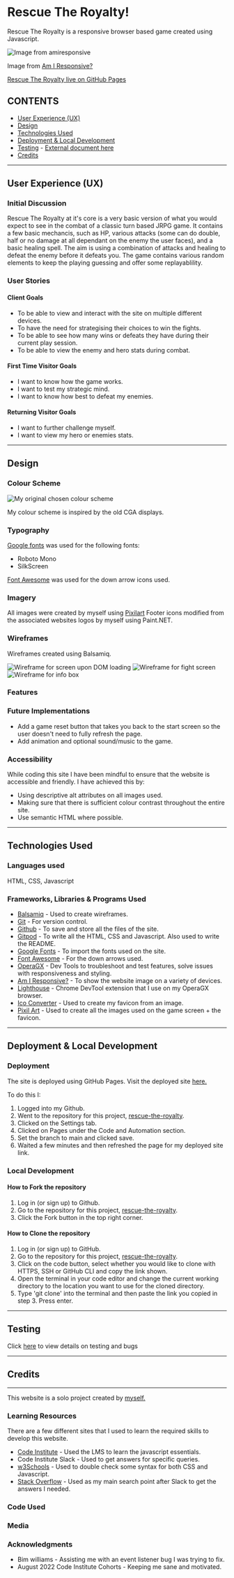 # **Rescue The Royalty!**
 
Rescue The Royalty is a responsive browser based game created using Javascript.
 
![Image from amiresponsive](/assets/images/amiresponsive.png)

Image from [Am I Responsive?](https://ui.dev/amiresponsive)
 
[Rescue The Royalty live on GitHub Pages](https://welshy92.github.io/rescue-the-royalty/)
 
## **CONTENTS**

* [User Experience (UX)](#user-experience-ux)
* [Design](#design)
* [Technologies Used](#technologies-used)
* [Deployment & Local Development](#deployment)
* [Testing](#testing) - [External document here](/docs/testing.md)
* [Credits](#credits)
 
***
## **User Experience (UX)**
 
### Initial Discussion
 
Rescue The Royalty at it's core is a very basic version of what you would expect to see in the combat of a classic turn based JRPG game. It contains a few basic mechancis, such as HP, various attacks (some can do double, half or no damage at all dependant on the enemy the user faces), and a basic healing spell. The aim is using a combination of attacks and healing to defeat the enemy before it defeats you. The game contains various random elements to keep the playing guessing and offer some replayablility.
 
### **User Stories**
 
#### Client Goals

* To be able to view and interact with the site on multiple different devices.
* To have the need for strategising their choices to win the fights.
* To be able to see how many wins or defeats they have during their current play session.
* To be able to view the enemy and hero stats during combat.
 
#### First Time Visitor Goals

* I want to know how the game works. 
* I want to test my strategic mind.
* I want to know how best to defeat my enemies.

#### Returning Visitor Goals
 
* I want to further challenge myself.
* I want to view my hero or enemies stats.

***
## **Design**
 
### **Colour Scheme**
 
![My original chosen colour scheme](/assets/images/colour-scheme.png)

My colour scheme is inspired by the old CGA displays.
 
### **Typography**
 
[Google fonts](https://fonts.google.com) was used for the following fonts:
* Roboto Mono
* SilkScreen

[Font Awesome]() was used for the down arrow icons used.
 
### **Imagery** 

All images were created by myself using [Pixilart](https://www.pixilart.com/welshynator)
Footer icons modified from the associated websites logos by myself using Paint.NET. 
 
### **Wireframes**
 
Wireframes created using Balsamiq. 

![Wireframe for screen upon DOM loading](/assets/images/dom-load.png)
![Wireframe for fight screen](/assets/images/fight-screen.png)
![Wireframe for info box](/assets/images/info-box.png)
 
### **Features**
 
### **Future Implementations**

* Add a game reset button that takes you back to the start screen so the user doesn't need to fully refresh the page.
* Add animation and optional sound/music to the game.
 
### **Accessibility**
 
While coding this site I have been mindful to ensure that the website is accessible and friendly. I have achieved this by:
  * Using descriptive alt attributes on all images used.
  * Making sure that there is sufficient colour contrast throughout the entire site.
  * Use semantic HTML where possible.
***
## **Technologies Used**
 
### **Languages used**
HTML, CSS, Javascript
 
### **Frameworks, Libraries & Programs Used**
 
* [Balsamiq](https://balsamiq.com) - Used to create wireframes.
* [Git](https://git-scm.com) - For version control.
* [Github](https://github.com) - To save and store all the files of the site.
* [Gitpod](https://www.gitpod.io) - To write all the HTML, CSS and Javascript. Also used to write the README.
* [Google Fonts](https://fonts.google.com) - To import the fonts used on the site.
* [Font Awesome](https://fontawesome.com) - For the down arrows used.
* [OperaGX](https://www.opera.com/gx) - Dev Tools to troubleshoot and test features, solve issues with responsiveness and styling.
* [Am I Responsive?](https://ui.dev/amiresponsive) - To show the website image on a variety of devices.
* [Lighthouse](https://chrome.google.com/webstore/detail/lighthouse/blipmdconlkpinefehnmjammfjpmpbjk?hl=en) - Chrome DevTool extension that I use on my OperaGX browser.
* [Ico Converter](https://www.icoconverter.com) - Used to create my favicon from an image.
* [Pixil Art](https://www.pixilart.com) - Used to create all the images used on the game screen + the favicon.
***
## **Deployment & Local Development**
 
### **Deployment**
The site is deployed using GitHub Pages. Visit the deployed site [here.](https://welshy92.github.io/rescue-the-royalty/)
 
To do this I:
1. Logged into my Github.
2. Went to the repository for this project, [rescue-the-royalty](https://github.com/Welshy92/rescue-the-royalty).
3. Clicked on the Settings tab.
4. Clicked on Pages under the Code and Automation section.
5. Set the branch to main and clicked save.
6. Waited a few minutes and then refreshed the page for my deployed site link.
 
### **Local Development**
 
#### How to Fork the repository
 
1. Log in (or sign up) to Github.
2. Go to the repository for this project, [rescue-the-royalty](https://github.com/Welshy92/rescue-the-royalty).
3. Click the Fork button in the top right corner.
 
#### How to Clone the repository
 
1. Log in (or sign up) to GitHub.
2. Go to the repository for this project, [rescue-the-royalty](https://github.com/Welshy92/rescue-the-royalty).
3. Click on the code button, select whether you would like to clone with HTTPS, SSH or GitHub CLI and copy the link shown.
4. Open the terminal in your code editor and change the current working directory to the location you want to use for the cloned directory.
5. Type 'git clone' into the terminal and then paste the link you copied in step 3. Press enter.
***
## **Testing**
Click [here](/docs/testing.md) to view details on testing and bugs
***
## **Credits**
***
This website is a solo project created by [myself.](https://github.com/Welshy92)
 
### **Learning Resources**
 
There are a few different sites that I used to learn the required skills to develop this website.
* [Code Institute](https://codeinstitute.net) - Used the LMS to learn the javascript essentials.
* Code Institute Slack - Used to get answers for specific queries.
* [w3Schools](https://www.w3schools.com) - Used to double check some syntax for both CSS and Javascript.
* [Stack Overflow](https://stackoverflow.com) - Used as my main search point after Slack to get the answers I needed.

### **Code Used**
 
### **Media**
 
### **Acknowledgments**

* Bim williams - Assisting me with an event listener bug I was trying to fix.
* August 2022 Code Institute Cohorts - Keeping me sane and motivated.
 
